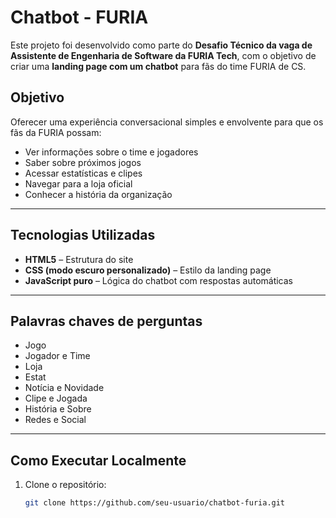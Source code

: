 # Chatbot - FURIA

Este projeto foi desenvolvido como parte do **Desafio Técnico da vaga de Assistente de Engenharia de Software da FURIA Tech**, com o objetivo de criar uma **landing page com um chatbot** para fãs do time FURIA de CS.

## Objetivo

Oferecer uma experiência conversacional simples e envolvente para que os fãs da FURIA possam:
- Ver informações sobre o time e jogadores
- Saber sobre próximos jogos
- Acessar estatísticas e clipes
- Navegar para a loja oficial
- Conhecer a história da organização

---

## Tecnologias Utilizadas

- **HTML5** – Estrutura do site
- **CSS (modo escuro personalizado)** – Estilo da landing page
- **JavaScript puro** – Lógica do chatbot com respostas automáticas

---

## Palavras chaves de perguntas

- Jogo
- Jogador e Time
- Loja
- Estat
- Notícia e Novidade
- Clipe e Jogada
- História e Sobre
- Redes e Social

---

## Como Executar Localmente

1. Clone o repositório:
   ```bash
   git clone https://github.com/seu-usuario/chatbot-furia.git
